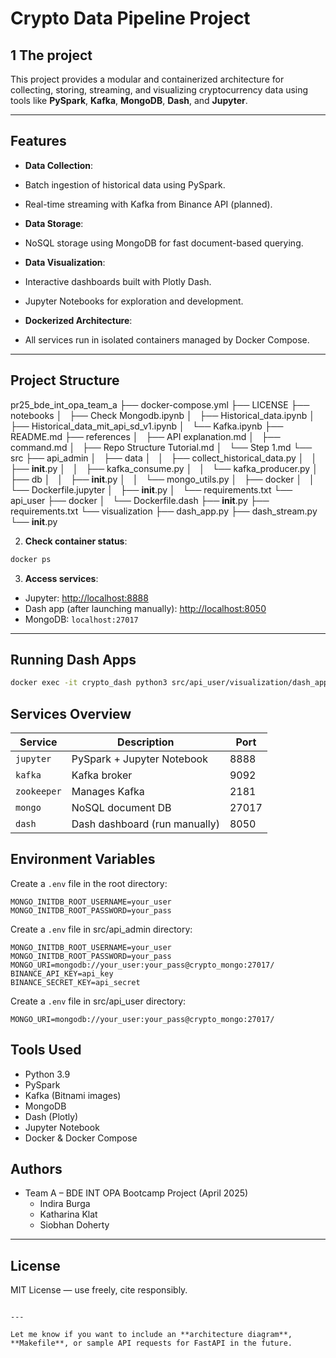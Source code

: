 # Crypto Data Pipeline Project

## 1 The project
This project provides a modular and containerized architecture for collecting, storing, streaming, and visualizing cryptocurrency data using tools like **PySpark**, **Kafka**, **MongoDB**, **Dash**, and **Jupyter**.

---

## Features

-  **Data Collection**:
  - Batch ingestion of historical data using PySpark.
  - Real-time streaming with Kafka from Binance API (planned).
  
-  **Data Storage**:
  - NoSQL storage using MongoDB for fast document-based querying.

-  **Data Visualization**:
  - Interactive dashboards built with Plotly Dash.
  - Jupyter Notebooks for exploration and development.

-  **Dockerized Architecture**:
  - All services run in isolated containers managed by Docker Compose.

---

##  Project Structure
pr25_bde_int_opa_team_a
├── docker-compose.yml
├── LICENSE
├── notebooks
│   ├── Check Mongodb.ipynb
│   ├── Historical_data.ipynb
│   ├── Historical_data_mit_api_sd_v1.ipynb
│   └── Kafka.ipynb
├── README.md
├── references
│   ├── API explanation.md
│   ├── command.md
│   ├── Repo Structure Tutorial.md
│   └── Step 1.md
└── src
    ├── api_admin
    │   ├── data
    │   │   ├── collect_historical_data.py
    │   │   ├── __init__.py
    │   │   ├── kafka_consume.py
    │   │   └── kafka_producer.py
    │   ├── db
    │   │   ├── __init__.py
    │   │   └── mongo_utils.py
    │   ├── docker
    │   │   └── Dockerfile.jupyter
    │   ├── __init__.py
    │   └── requirements.txt
    └── api_user
        ├── docker
        │   └── Dockerfile.dash
        ├── __init__.py
        ├── requirements.txt
        └── visualization
            ├── dash_app.py
            ├── dash_stream.py
            └── __init__.py

2. **Check container status**:

```bash
docker ps
```

3. **Access services**:

* Jupyter: [http://localhost:8888](http://localhost:8888)
* Dash app (after launching manually): [http://localhost:8050](http://localhost:8050)
* MongoDB: `localhost:27017`

---

## Running Dash Apps

```bash
docker exec -it crypto_dash python3 src/api_user/visualization/dash_app.py
```


## Services Overview

| Service     | Description                   | Port  |
| ----------- | ----------------------------- | ----- |
| `jupyter`   | PySpark + Jupyter Notebook    | 8888  |
| `kafka`     | Kafka broker                  | 9092  |
| `zookeeper` | Manages Kafka                 | 2181  |
| `mongo`     | NoSQL document DB             | 27017 |
| `dash`      | Dash dashboard (run manually) | 8050  |


## Environment Variables

Create a `.env` file in the root directory:

```dotenv
MONGO_INITDB_ROOT_USERNAME=your_user
MONGO_INITDB_ROOT_PASSWORD=your_pass
```

Create a `.env` file in src/api_admin directory:
```dotenv
MONGO_INITDB_ROOT_USERNAME=your_user
MONGO_INITDB_ROOT_PASSWORD=your_pass
MONGO_URI=mongodb://your_user:your_pass@crypto_mongo:27017/
BINANCE_API_KEY=api_key
BINANCE_SECRET_KEY=api_secret
```

Create a `.env` file in src/api_user directory:

```dotenv
MONGO_URI=mongodb://your_user:your_pass@crypto_mongo:27017/
```
## Tools Used

* Python 3.9
* PySpark
* Kafka (Bitnami images)
* MongoDB
* Dash (Plotly)
* Jupyter Notebook
* Docker & Docker Compose


## Authors

* Team A – BDE INT OPA Bootcamp Project (April 2025)
  * Indira Burga 
  * Katharina Klat
  * Siobhan Doherty


---

## License

MIT License — use freely, cite responsibly.

```

---

Let me know if you want to include an **architecture diagram**, **Makefile**, or sample API requests for FastAPI in the future.
```
